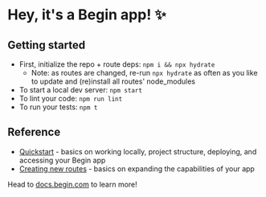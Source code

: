# Hey, it's a Begin app! ✨


## Getting started
- First, initialize the repo + route deps: `npm i && npx hydrate`
  - Note: as routes are changed, re-run `npx hydrate` as often as you like to update and (re)install all routes' node_modules
- To start a local dev server: `npm start`
- To lint your code: `npm run lint`
- To run your tests: `npm t`


## Reference
- [Quickstart](https://docs.begin.com/en/getting-started/quickstart/) - basics on working locally, project structure, deploying, and accessing your Begin app
- [Creating new routes](https://docs.begin.com/en/routes-functions/creating-new-routes/) - basics on expanding the capabilities of your app

Head to [docs.begin.com](https://docs.begin.com/) to learn more!





